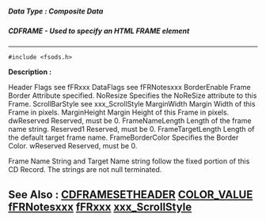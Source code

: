 ##### Data Type : Composite Data
##### CDFRAME - Used to specify an HTML FRAME element
---
```
#include <fsods.h>
```
**Description :**

Header
Flags   see fFRxxx
DataFlags	  see fFRNotesxxx
BorderEnable  Frame Border Attribute specified.
NoResize   Specifies the NoReSize attribute to this Frame.
ScrollBarStyle  see xxx_ScrollStyle
MarginWidth  Margin Width of this Frame in pixels.
MarginHeight  Margin Height of this Frame in pixels.
dwReserved  Reserved, must be 0.
FrameNameLength  Length of the frame name string.
Reserved1   Reserved, must be 0.
FrameTargetLength  Length of the default target frame name.
FrameBorderColor  Specifies the Border Color.
wReserved   Reserved, must be 0.

Frame Name String and Target Name string follow the fixed portion of this CD 
Record.  The strings are not null terminated.




**See Also :**
[CDFRAMESETHEADER](/domino-c-api-docs/reference/Data/CDFRAMESETHEADER)
[COLOR_VALUE](/domino-c-api-docs/reference/Data/COLOR_VALUE)
[fFRNotesxxx](/domino-c-api-docs/reference/Symb/fFRNotesxxx)
[fFRxxx](/domino-c-api-docs/reference/Symb/fFRxxx)
[xxx_ScrollStyle](/domino-c-api-docs/reference/Symb/xxx_ScrollStyle)
---
